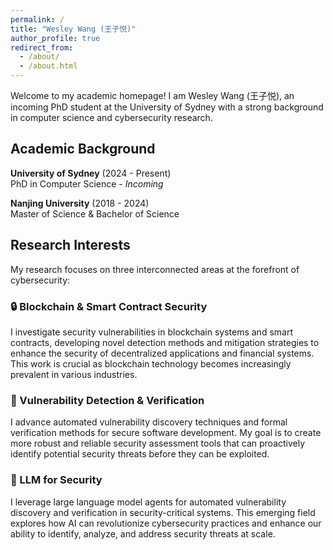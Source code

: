 ```yaml
---
permalink: /
title: "Wesley Wang (王子悦)"
author_profile: true
redirect_from: 
  - /about/
  - /about.html
---
```


Welcome to my academic homepage! I am Wesley Wang (王子悦), an incoming PhD student at the University of Sydney with a strong background in computer science and cybersecurity research.

## Academic Background

**University of Sydney** (2024 - Present)  
PhD in Computer Science - *Incoming*

**Nanjing University** (2018 - 2024)  
Master of Science & Bachelor of Science

## Research Interests

My research focuses on three interconnected areas at the forefront of cybersecurity:

### 🔒 Blockchain & Smart Contract Security
I investigate security vulnerabilities in blockchain systems and smart contracts, developing novel detection methods and mitigation strategies to enhance the security of decentralized applications and financial systems. This work is crucial as blockchain technology becomes increasingly prevalent in various industries.

### 🐛 Vulnerability Detection & Verification  
I advance automated vulnerability discovery techniques and formal verification methods for secure software development. My goal is to create more robust and reliable security assessment tools that can proactively identify potential security threats before they can be exploited.

### 🤖 LLM for Security
I leverage large language model agents for automated vulnerability discovery and verification in security-critical systems. This emerging field explores how AI can revolutionize cybersecurity practices and enhance our ability to identify, analyze, and address security threats at scale.
